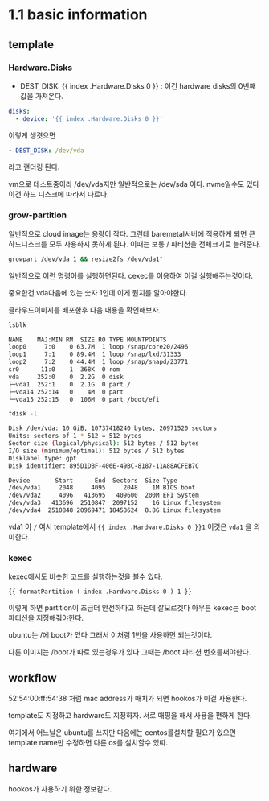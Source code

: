 # 1.1 basic information

## template

### Hardware.Disks

- DEST_DISK: {{ index .Hardware.Disks 0 }} :
  이건 hardware disks의 0번째 값을 가져온다.

```yaml
disks:
  - device: '{{ index .Hardware.Disks 0 }}'
```

이렇게 생겻으면

```yaml
- DEST_DISK: /dev/vda
```

라고 랜더링 된다.

vm으로 테스트중이라 /dev/vda지만 일반적으로는 /dev/sda 이다.
nvme일수도 있다 이건 하드 디스크에 따라서 다르다.

### grow-partition

일반적으로 cloud image는 용량이 작다. 그런데 baremetal서버에 적용하게 되면 큰 하드디스크를 모두 사용하지 못하게 된다. 이때는 보통 / 파티션을 전체크기로 늘려준다.

```sh
growpart /dev/vda 1 && resize2fs /dev/vda1"
```

일반적으로 이런 명령어를 실행하면된다. cexec를 이용하여 이걸 실행해주는것이다.

중요한건 vda다음에 있는 숫자 1인데 이게 뭔지를 알아야한다.

클라우드이미지를 배포한후 다음 내용을 확인해보자.

```sh
lsblk

NAME    MAJ:MIN RM  SIZE RO TYPE MOUNTPOINTS
loop0     7:0    0 63.7M  1 loop /snap/core20/2496
loop1     7:1    0 89.4M  1 loop /snap/lxd/31333
loop2     7:2    0 44.4M  1 loop /snap/snapd/23771
sr0      11:0    1  368K  0 rom
vda     252:0    0  2.2G  0 disk
├─vda1  252:1    0  2.1G  0 part /
├─vda14 252:14   0    4M  0 part
└─vda15 252:15   0  106M  0 part /boot/efi

fdisk -l

Disk /dev/vda: 10 GiB, 10737418240 bytes, 20971520 sectors
Units: sectors of 1 * 512 = 512 bytes
Sector size (logical/physical): 512 bytes / 512 bytes
I/O size (minimum/optimal): 512 bytes / 512 bytes
Disklabel type: gpt
Disk identifier: 895D1DBF-406E-49BC-8187-11A88ACFEB7C

Device       Start      End  Sectors  Size Type
/dev/vda1     2048     4095     2048    1M BIOS boot
/dev/vda2     4096   413695   409600  200M EFI System
/dev/vda3   413696  2510847  2097152    1G Linux filesystem
/dev/vda4  2510848 20969471 18458624  8.8G Linux filesystem
```

vda1 이 `/` 여서 template에서 `{{ index .Hardware.Disks 0 }}1` 이것은 `vda1` 을 의미한다.

### kexec

kexec에서도 비슷한 코드를 실행하는것을 볼수 있다.

`{{ formatPartition ( index .Hardware.Disks 0 ) 1 }}`

이렇게 하면 partition이 조금더 안전하다고 하는데 잘모르겟다 아무튼 kexec는 boot 파티션을 지정해줘야한다.

ubuntu는 /에 boot가 있다 그래서 이처럼 1번을 사용하면 되는것이다.

다른 이미지는 /boot가 따로 있는경우가 있다 그때는 /boot 파티션 번호를써야한다.

## workflow

52:54:00:ff:54:38 처럼 mac address가 매치가 되면 hookos가 이걸 사용한다.

template도 지정하고 hardware도 지정하자. 서로 매핑을 해서 사용을 편하게 한다.

여기에서 어느날은 ubuntu를 쓰지만 다음에는 centos를설치할 필요가 있으면 template name만 수정하면 다른 os를 설치할수 있따.

## hardware

hookos가 사용하기 위한 정보같다.

